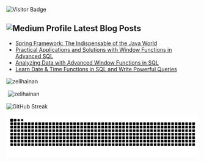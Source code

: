 ![Visitor Badge](https://komarev.com/ghpvc/?username=zelihainan&style=flat-square)

##     <img src="https://img.icons8.com/color/48/000000/medium-logo.png" alt="Medium Profile" width="30" height="30"/> Latest Blog Posts

<div >

<!-- BLOG-POST-LIST:START -->
- [Spring Framework: The Indispensable of the Java World](https://medium.com/@zelihainann/spring-framework-the-indispensable-of-the-java-world-e19205cda41f?source=rss-51fd3b80593------2)
- [Practical Applications and Solutions with Window Functions in Advanced SQL](https://medium.com/@zelihainann/practical-applications-and-solutions-with-window-functions-in-advanced-sql-79419ff93331?source=rss-51fd3b80593------2)
- [Analyzing Data with Advanced Window Functions in SQL](https://medium.com/@zelihainann/analyzing-data-with-advanced-window-functions-in-sql-56deced9da91?source=rss-51fd3b80593------2)
- [Learn Date &amp; Time Functions in SQL and Write Powerful Queries](https://medium.com/@zelihainann/learn-date-time-functions-in-sql-and-write-powerful-queries-3a85d9a7236f?source=rss-51fd3b80593------2)
<!-- BLOG-POST-LIST:END -->

</div>

<p><img align="center" src="https://github-readme-stats.vercel.app/api/top-langs?username=zelihainan&show_icons=true&locale=en&layout=compact" alt="zelihainan" /></p>

<p>&nbsp;<img align="center" src="https://github-readme-stats.vercel.app/api?username=zelihainan&show_icons=true&locale=en" alt="zelihainan" /></p>

<p><img align="center" src="https://github-readme-streak-stats.herokuapp.com/?user=zelihainan" alt="GitHub Streak" /></p>

<picture>
  <source media="(prefers-color-scheme: dark)" srcset="https://raw.githubusercontent.com/zelihainan/zelihainan/output/github-contribution-grid-snake-dark.svg">
  <source media="(prefers-color-scheme: light)" srcset="https://raw.githubusercontent.com/zelihainan/zelihainan/output/github-contribution-grid-snake.svg">
  <img alt="github contribution grid snake animation" src="https://raw.githubusercontent.com/zelihainan/zelihainan/output/github-contribution-grid-snake.svg">
</picture>
